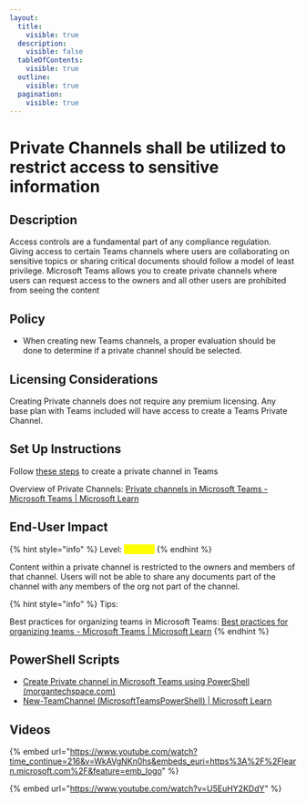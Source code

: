 ```yaml
---
layout:
  title:
    visible: true
  description:
    visible: false
  tableOfContents:
    visible: true
  outline:
    visible: true
  pagination:
    visible: true
---
```


# Private Channels shall be utilized to restrict access to sensitive information

## Description

Access controls are a fundamental part of any compliance regulation. Giving access to certain Teams channels where users are collaborating on sensitive topics or sharing critical documents should follow a model of least privilege. Microsoft Teams allows you to create private channels where users can request access to the owners and all other users are prohibited from seeing the content

## &#x20;Policy

* When creating new Teams channels, a proper evaluation should be done to determine if a private channel should be selected.

## Licensing Considerations

Creating Private channels does not require any premium licensing. Any base plan with Teams included will have access to create a Teams Private Channel.

## Set Up Instructions&#x20;

Follow [these steps](https://support.microsoft.com/en-us/office/create-a-standard-or-private-channel-in-teams-fda0b75e-5b90-4fb8-8857-7e102b014525) to create a private channel in Teams

Overview of Private Channels: [Private channels in Microsoft Teams - Microsoft Teams | Microsoft Learn](https://learn.microsoft.com/en-us/microsoftteams/private-channels)



## End-User Impact

{% hint style="info" %}
Level: <mark style="color:yellow;">Medium</mark>
{% endhint %}

Content within a private channel is restricted to the owners and members of that channel. Users will not be able to share any documents part of the channel with any members of the org not part of the channel.

{% hint style="info" %}
Tips:

Best practices for organizing teams in Microsoft Teams: [Best practices for organizing teams - Microsoft Teams | Microsoft Learn](https://learn.microsoft.com/en-us/microsoftteams/best-practices-organizing)
{% endhint %}

## PowerShell Scripts

* [Create Private channel in Microsoft Teams using PowerShell (morgantechspace.com)](https://morgantechspace.com/2022/06/create-private-channel-in-microsoft-teams-using-powershell.html)
* [New-TeamChannel (MicrosoftTeamsPowerShell) | Microsoft Learn](https://learn.microsoft.com/en-us/powershell/module/teams/new-teamchannel?view=teams-ps)

## Videos

{% embed url="https://www.youtube.com/watch?time_continue=216&v=WkAVgNKn0hs&embeds_euri=https%3A%2F%2Flearn.microsoft.com%2F&feature=emb_logo" %}

{% embed url="https://www.youtube.com/watch?v=U5EuHY2KDdY" %}

